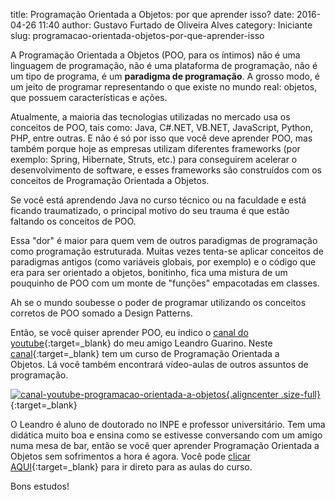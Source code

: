 title: Programação Orientada a Objetos: por que aprender isso?
date: 2016-04-26 11:40
author: Gustavo Furtado de Oliveira Alves
category: Iniciante
slug: programacao-orientada-objetos-por-que-aprender-isso

A Programação Orientada a Objetos (POO, para os íntimos) não é uma
linguagem de programação, não é uma plataforma de programação, não é um
tipo de programa, é um **paradigma de programação**. A grosso modo, é um
jeito de programar representando o que existe no mundo real: objetos,
que possuem características e ações.

Atualmente, a maioria das tecnologias utilizadas no mercado usa os
conceitos de POO, tais como: Java, C\#.NET, VB.NET, JavaScript, Python,
PHP, entre outras. E não é só por isso que você deve aprender POO, mas
também porque hoje as empresas utilizam diferentes frameworks (por
exemplo: Spring, Hibernate, Struts, etc.) para conseguirem acelerar o
desenvolvimento de software, e esses frameworks são construídos com os
conceitos de Programação Orientada a Objetos.

Se você está aprendendo Java no curso técnico ou na faculdade e está
ficando traumatizado, o principal motivo do seu trauma é que estão
faltando os conceitos de POO.

Essa "dor" é maior para quem vem de outros paradigmas de programação
como programação estruturada. Muitas vezes tenta-se aplicar conceitos de
paradigmas antigos (como variáveis globais, por exemplo) e o código que
era para ser orientado a objetos, bonitinho, fica uma mistura de um
pouquinho de POO com um monte de "funções" empacotadas em classes.

Ah se o mundo soubesse o poder de programar utilizando os conceitos
corretos de POO somado a Design Patterns.

Então, se você quiser aprender POO, eu indico o [canal do
youtube](https://goo.gl/C7Sq8Z){:target=\_blank} do meu amigo Leandro Guarino. Neste
[canal](https://goo.gl/C7Sq8Z){:target=\_blank} tem um curso de Programação Orientada a
Objetos. Lá você também encontrará vídeo-aulas de outros assuntos de
programação.

[![canal-youtube-programacao-orientada-a-objetos](/images/programacao-orientada-objetos-por-que-aprender-isso/canal-youtube-programacao-orientada-a-objetos.png){.aligncenter .size-full}](https://goo.gl/C7Sq8Z){:target=\_blank}

O Leandro é aluno de doutorado no INPE e professor universitário. Tem
uma didática muito boa e ensina como se estivesse conversando com um
amigo numa mesa de bar, então se você quer aprender Programação
Orientada a Objetos sem sofrimentos a hora é agora. Você pode [clicar
AQUI](https://goo.gl/C7Sq8Z){:target=\_blank} para ir direto para as aulas do curso.

Bons estudos!
